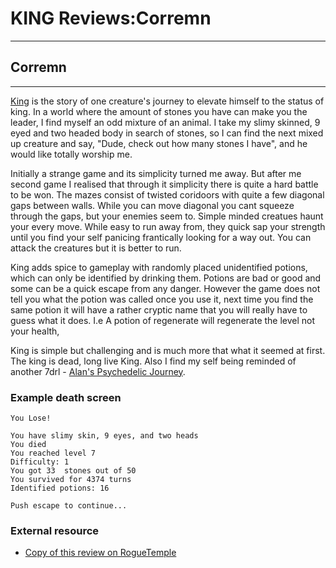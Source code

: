 # KING Reviews:Corremn

---

## Corremn

---

[King](king.md) is the story of one creature's journey to elevate himself to the status of king. In a world where the amount of stones you have can make you the leader, I find myself an odd mixture of an animal. I take my slimy skinned, 9 eyed and two headed body in search of stones, so I can find the next mixed up creature and say, "Dude, check out how many stones I have", and he would like totally worship me.

Initially a strange game and its simplicity turned me away. But after me second game I realised that through it simplicity there is quite a hard battle to be won. The mazes consist of twisted coridoors with quite a few diagonal gaps between walls. While you can move diagonal you cant squeeze through the gaps, but your enemies seem to. Simple minded creatues haunt your every move. While easy to run away from, they quick sap your strength until you find your self panicing frantically looking for a way out. You can attack the creatures but it is better to run.

King adds spice to gameplay with randomly placed unidentified potions, which can only be identified by drinking them. Potions are bad or good and some can be a quick escape from any danger. However the game does not tell you what the potion was called once you use it, next time you find the same potion it will have a rather cryptic name that you will really have to guess what it does. I.e A potion of regenerate will regenerate the level not your health,

King is simple but challenging and is much more that what it seemed at first. The king is dead, long live King. Also I find my self being reminded of another 7drl - [Alan's Psychedelic Journey](alans_psychedelic_journey.md).

### Example death screen

```text
You Lose!

You have slimy skin, 9 eyes, and two heads
You died
You reached level 7
Difficulty: 1
You got 33  stones out of 50
You survived for 4374 turns
Identified potions: 16

Push escape to continue...
```

### External resource

- [Copy of this review on RogueTemple](http://www.roguetemple.com/forums/index.php?topic=218.0)
